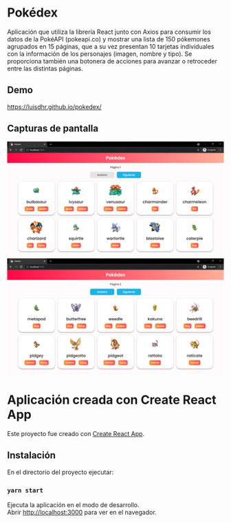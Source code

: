 # Pokédex

Aplicación que utiliza la librería React junto con Axios para consumir los datos de la PokéAPI (pokeapi.co) y mostrar una lista de 150 pókemones agrupados en 15 páginas, que a su vez presentan 10 tarjetas individuales con la información de los personajes (imagen, nombre y tipo). Se proporciona también una botonera de acciones para avanzar o retroceder entre las distintas páginas.

## Demo

https://luisdhr.github.io/pokedex/

## Capturas de pantalla

![App Screenshot](https://github.com/LuisDHR/pokedex/blob/main/public/Screenshot_1.png)
![App Screenshot](https://github.com/LuisDHR/pokedex/blob/main/public/Screenshot_2.png)

# Aplicación creada con Create React App

Este proyecto fue creado con [Create React App](https://github.com/facebook/create-react-app).

## Instalación

En el directorio del proyecto ejecutar:

### `yarn start`

Ejecuta la aplicación en el modo de desarrollo.\
Abrir [http://localhost:3000](http://localhost:3000) para ver en el navegador.
